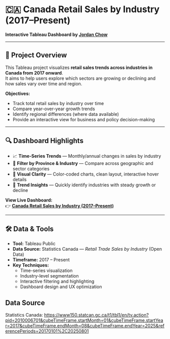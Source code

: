 # 🇨🇦 Canada Retail Sales by Industry (2017–Present)

**Interactive Tableau Dashboard by [Jordan Chow](https://public.tableau.com/app/profile/jordan.chow4539)**  

---

## 🎯 Project Overview  
This Tableau project visualizes **retail sales trends across industries in Canada from 2017 onward**.  
It aims to help users explore which sectors are growing or declining and how sales vary over time and region.  

**Objectives:**  
- Track total retail sales by industry over time  
- Compare year-over-year growth trends  
- Identify regional differences (where data available)  
- Provide an interactive view for business and policy decision-making  

---

## 🔍 Dashboard Highlights  
- 📈 **Time-Series Trends** — Monthly/annual changes in sales by industry  
- 🧭 **Filter by Province & Industry** — Compare across geographic and sector categories  
- 🎨 **Visual Clarity** — Color-coded charts, clean layout, interactive hover details  
- 🔦 **Trend Insights** — Quickly identify industries with steady growth or decline  

**View Live Dashboard:**  
👉 [**Canada Retail Sales by Industry (2017–Present)**](https://public.tableau.com/app/profile/jordan.chow4539/viz/CanadaRetailSalesByIndustryFrom2017/Dashboard1?publish=yes)

---

## 🛠️ Data & Tools  
- **Tool:** Tableau Public  
- **Data Source:** Statistics Canada — *Retail Trade Sales by Industry* (Open Data)  
- **Timeframe:** 2017 – Present  
- **Key Techniques:**  
  - Time-series visualization  
  - Industry-level segmentation  
  - Interactive filtering and highlighting  
  - Dashboard design and UX optimization
 
## Data Source
Statistics Canada: https://www150.statcan.gc.ca/t1/tbl1/en/tv.action?pid=2010006701&cubeTimeFrame.startMonth=01&cubeTimeFrame.startYear=2017&cubeTimeFrame.endMonth=08&cubeTimeFrame.endYear=2025&referencePeriods=20170101%2C20250801
